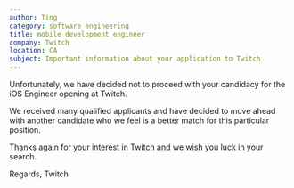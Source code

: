 ```yaml
---
author: Ting
category: software engineering
title: mobile development engineer
company: Twitch
location: CA
subject: Important information about your application to Twitch
---
```

Unfortunately, we have decided not to proceed with your candidacy for the iOS Engineer opening at Twitch. 

We received many qualified applicants and have decided to move ahead with another candidate who we feel is a better match for this particular position.

Thanks again for your interest in Twitch and we wish you luck in your search.

Regards,
Twitch
